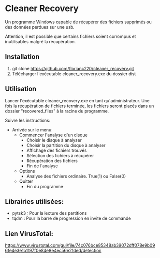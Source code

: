 # Cleaner Recovery
Un programme Windows capable de récupérer des fichiers supprimés ou des données perdues sur une usb.

Attention, il est possible que certains fichiers soient corrompus et inutilisables malgré la récupération.

## Installation
1. git clone https://github.com/florianc220/cleaner_recovery.git
2. Télécharger l'exécutable cleaner_recovery.exe du dossier dist

## Utilisation
Lancer l'exécutable cleaner_recovery.exe en tant qu'administrateur.
Une fois la récupération de fichiers terminée, les fichiers seront placés 
dans un dossier "recovered_files" à la racine du programme.

Suivre les instructions:
- Arrivée sur le menu: 
    - Commencer l'analyse d'un disque
      - Choisir le disque à analyser
      - Choisir la partition du disque à analyser
      - Affichage des fichiers trouvés
      - Sélection des fichiers à récupérer
      - Récupération des fichiers
      - Fin de l'analyse
    - Options
      - Analyse des fichiers ordinaire. True(1) ou False(0)
    - Quitter
      - Fin du programme

## Librairies utilisées:
- pytsk3 : Pour la lecture des partitions
- tqdm : Pour la barre de progression en invite de commande

## Lien VirusTotal:
https://www.virustotal.com/gui/file/74c076bce85348ab39072dff078e9b096fe4e3e1b1197f0e84e8e4ec56e21ded/detection
